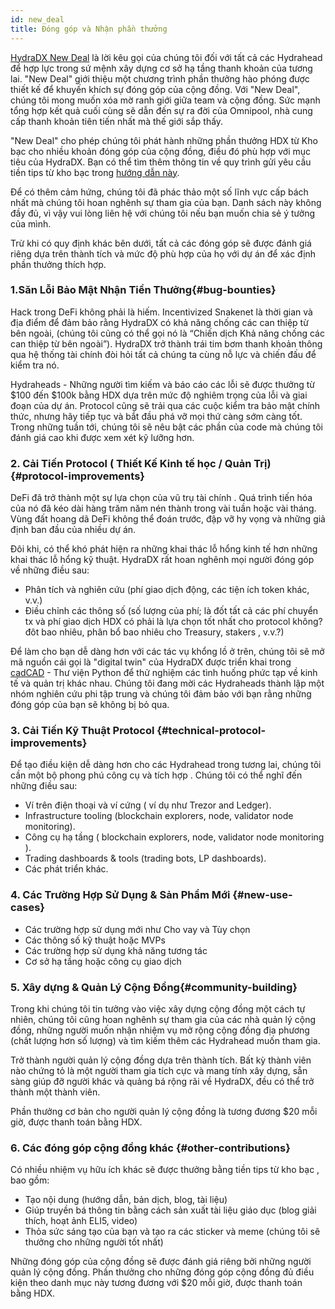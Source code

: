 ```yaml
---
id: new_deal
title: Đóng góp và Nhận phần thưởng
---
```


[HydraDX New Deal](#link-to-blog-post) là lời kêu gọi của chúng tôi đối với tất cả các Hydrahead để hợp lực trong sứ mệnh xây dựng cơ sở hạ tầng thanh khoản của tương lai. "New Deal" giới thiệu một chương trình phần thưởng hào phóng được thiết kế để khuyến khích sự đóng góp của cộng đồng. Với "New Deal", chúng tôi mong muốn xóa mờ ranh giới giữa team và cộng đồng. Sức mạnh tổng hợp kết quả cuối cùng sẽ dẫn đến sự ra đời của Omnipool, nhà cung cấp thanh khoản tiên tiến nhất mà thế giới sắp thấy.

"New Deal" cho phép chúng tôi phát hành những phần thưởng HDX từ Kho bạc cho nhiều khoản đóng góp của cộng đồng, điều đó phù hợp với mục tiêu của HydraDX. Bạn có thể tìm thêm thông tin về quy trình gửi yêu cầu tiền tips từ kho bạc trong [hướng dẫn này](/tip_request).

Để có thêm cảm hứng, chúng tôi đã phác thảo một số lĩnh vực cấp bách nhất mà chúng tôi hoan nghênh sự tham gia của bạn. Danh sách này không đầy đủ, vì vậy vui lòng liên hệ với chúng tôi nếu bạn muốn chia sẻ ý tưởng của mình.

Trừ khi có quy định khác bên dưới, tất cả các đóng góp sẽ được đánh giá riêng dựa trên thành tích và mức độ phù hợp của họ với dự án để xác định phần thưởng thích hợp.

### 1.Săn Lỗi Bảo Mật Nhận Tiền Thưởng{#bug-bounties}

Hack trong DeFi không phải là hiếm. Incentivized Snakenet là thời gian và địa điểm để đảm bảo rằng HydraDX có khả năng chống các can thiệp từ bên ngoài, (chúng tôi cũng có thể gọi nó là “Chiến dịch Khả năng chống các can thiệp từ bên ngoài”). HydraDX trở thành trái tim bơm thanh khoản thông qua hệ thống tài chính đòi hỏi tất cả chúng ta cùng nỗ lực và chiến đấu để kiểm tra nó.

Hydraheads - Những người tìm kiếm và báo cáo các lỗi sẽ được thưởng từ $100 đến $100k bằng HDX dựa trên mức độ nghiêm trọng của lỗi và giai đoạn của dự án. Protocol cũng sẽ trải qua các cuộc kiểm tra bảo mật chính thức, nhưng hãy tiếp tục và bắt đầu phá vỡ mọi thứ càng sớm càng tốt. Trong những tuần tới, chúng tôi sẽ nêu bật các phần của code mà chúng tôi đánh giá cao khi được xem xét kỹ lưỡng hơn.

### 2. Cải Tiến Protocol ( Thiết Kế Kinh tế học / Quản Trị){#protocol-improvements}

DeFi đã trở thành một sự lựa chọn của vũ trụ tài chính . Quá trình tiến hóa của nó đã kéo dài hàng trăm năm nén thành trong vài tuần hoặc vài tháng. Vùng đất hoang dã DeFi không thể đoán trước, đập vỡ hy vọng và những giả định ban đầu của nhiều dự án.

Đôi khi, có thể khó phát hiện ra những khai thác lỗ hổng kinh tế hơn những khai thác lỗ hổng kỹ thuật. HydraDX rất hoan nghênh mọi người đóng góp về những điều sau:
* Phân tích và nghiên cứu (phí giao dịch động, các tiện ích token khác, v.v.)
* Điều chỉnh các thông số (số lượng của phí; là đốt tất cả các phí chuyển tx và phí giao dịch HDX có phải là lựa chọn tốt nhất cho protocol không? đôt bao nhiêu, phân bổ bao nhiêu cho Treasury, stakers , v.v.?)

Để làm cho bạn dễ dàng hơn với các tác vụ khổng lồ ở trên, chúng tôi sẽ mở mã nguồn cái gọi là "digital twin" của HydraDX được triển khai trong [cadCAD](https://cadcad.org/) - Thư viện Python để thử nghiệm các tình huống phức tạp về kinh tế và quản trị khác nhau. Chúng tôi đang mời các Hydraheads thành lập một nhóm nghiên cứu phi tập trung và chúng tôi đảm bảo với bạn rằng những đóng góp của bạn sẽ không bị bỏ qua.

### 3. Cải Tiến Kỹ Thuật Protocol {#technical-protocol-improvements}

Để tạo điều kiện dễ dàng hơn cho các Hydrahead trong tương lai, chúng tôi cần một bộ phong phú công cụ và tích hợp . Chúng tôi có thể nghĩ đến những điều sau:

* Ví trên điện thoại và ví cứng ( ví dụ như Trezor and Ledger).
* Infrastructure tooling (blockchain explorers, node, validator node monitoring).
* Công cụ hạ tầng ( blockchain explorers, node, validator node monitoring ).
* Trading dashboards & tools (trading bots, LP dashboards).
* Các phát triển khác.

### 4. Các Trường Hợp Sử Dụng & Sản Phẩm Mới {#new-use-cases}

* Các trường hợp sử dụng mới như Cho vay và Tùy chọn
* Các thông số kỹ thuật hoặc MVPs
* Các trường hợp sử dụng khả năng tương tác
* Cơ sở hạ tầng hoặc công cụ giao dịch

### 5. Xây dựng & Quản Lý Cộng Đồng{#community-building}

Trong khi chúng tôi tin tưởng vào việc xây dựng cộng đồng một cách tự nhiên, chúng tôi cũng hoan nghênh sự tham gia của các nhà quản lý cộng đồng, những người muốn nhận nhiệm vụ mở rộng cộng đồng địa phương (chất lượng hơn số lượng) và tìm kiếm thêm các Hydrahead muốn tham gia.

Trở thành người quản lý cộng đồng dựa trên thành tích. Bất kỳ thành viên nào chứng tỏ là một người tham gia tích cực và mang tính xây dựng, sẵn sàng giúp đỡ người khác và quảng bá rộng rãi về HydraDX, đều có thể trở thành một thành viên.

Phần thưởng cơ bản cho người quản lý cộng đồng là tương đương $20 mỗi giờ, được thanh toán bằng HDX.

### 6. Các đóng góp cộng đồng khác  {#other-contributions}

Có nhiều nhiệm vụ hữu ích khác sẽ được thưởng bằng tiền tips từ kho bạc , bao gồm:

* Tạo nội dung (hướng dẫn, bản dịch, blog, tài liệu)
* Giúp truyền bá thông tin bằng cách sản xuất tài liệu giáo dục (blog giải thích, hoạt ảnh ELI5, video)
* Thỏa sức sáng tạo của bạn và tạo ra các sticker và meme (chúng tôi sẽ thưởng cho những người tốt nhất)

Những đóng góp của cộng đồng sẽ được đánh giá riêng bởi những người quản lý cộng đồng. Phần thưởng cho những đóng góp cộng đồng đủ điều kiện theo danh mục này tương đương với $20 mỗi giờ, được thanh toán bằng HDX.